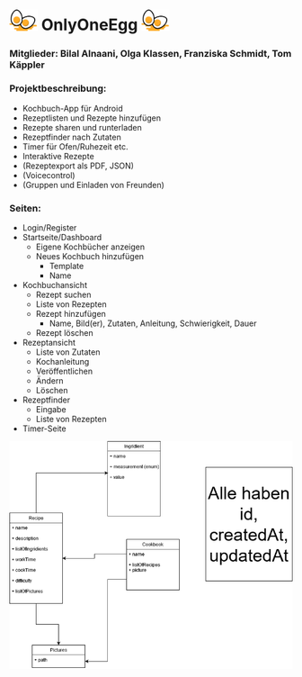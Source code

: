 # <img src="egg.svg" alt="egg" width="50"/> OnlyOneEgg <img src="egg.svg" alt="egg" width="50"/>

### Mitglieder: Bilal Alnaani, Olga Klassen, Franziska Schmidt, Tom Käppler

### Projektbeschreibung:
  - Kochbuch-App für Android
  - Rezeptlisten und Rezepte hinzufügen
  - Rezepte sharen und runterladen
  - Rezeptfinder nach Zutaten
  - Timer für Ofen/Ruhezeit etc.
  - Interaktive Rezepte
  - (Rezeptexport als PDF, JSON)
  - (Voicecontrol)
  - (Gruppen und Einladen von Freunden)

### Seiten:
 - Login/Register
 - Startseite/Dashboard
   - Eigene Kochbücher anzeigen
   - Neues Kochbuch hinzufügen
 	 - Template
 	 - Name
 - Kochbuchansicht
   - Rezept suchen
   - Liste von Rezepten
   - Rezept hinzufügen
   	 - Name, Bild(er), Zutaten, Anleitung, Schwierigkeit, Dauer
   - Rezept löschen
 - Rezeptansicht
   - Liste von Zutaten
   - Kochanleitung
   - Veröffentlichen
   - Ändern
   - Löschen
 - Rezeptfinder
   - Eingabe
   - Liste von Rezepten
 - Timer-Seite

<img src="Classes.png" alt="classes" width="600"/>